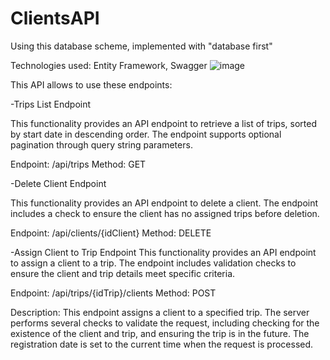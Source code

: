 # ClientsAPI

Using this database scheme, implemented with "database first"

Technologies used: Entity Framework, Swagger
![image](https://github.com/user-attachments/assets/4b3e9246-0648-4b88-baf9-a49a6cc73db5)

This API allows to use these endpoints:

-Trips List Endpoint

This functionality provides an API endpoint to retrieve a list of trips, sorted by start date in descending order. The endpoint supports optional pagination through query string parameters.

Endpoint: /api/trips
Method: GET

-Delete Client Endpoint

This functionality provides an API endpoint to delete a client. The endpoint includes a check to ensure the client has no assigned trips before deletion.

Endpoint: /api/clients/{idClient}
Method: DELETE

-Assign Client to Trip Endpoint
This functionality provides an API endpoint to assign a client to a trip. The endpoint includes validation checks to ensure the client and trip details meet specific criteria.

Endpoint: /api/trips/{idTrip}/clients
Method: POST

Description: This endpoint assigns a client to a specified trip. The server performs several checks to validate the request, including checking for the existence of the client and trip, and ensuring the trip is in the future. The registration date is set to the current time when the request is processed.

